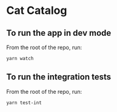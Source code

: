 # Cat Catalog

## To run the app in dev mode

From the root of the repo, run:

```
yarn watch
```

## To run the integration tests

From the root of the repo, run:

```
yarn test-int
```
